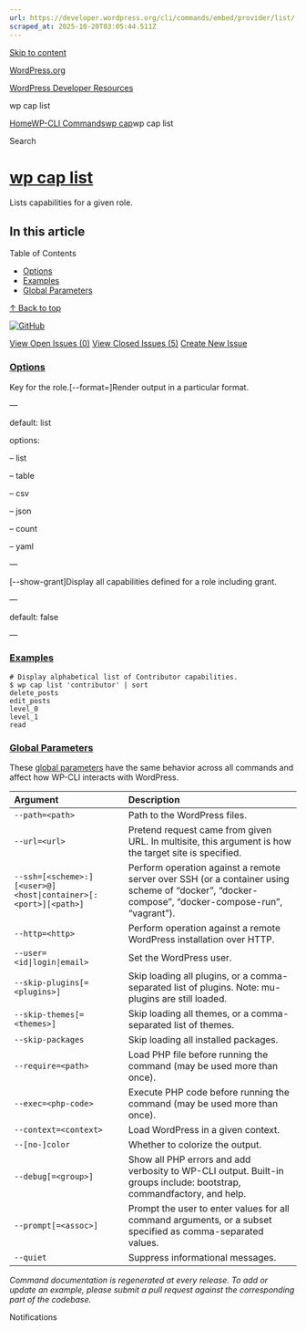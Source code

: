 ```yaml
---
url: https://developer.wordpress.org/cli/commands/embed/provider/list/
scraped_at: 2025-10-20T03:05:44.511Z
---
```


[Skip to content](https://developer.wordpress.org/cli/commands/cap/list/#wp--skip-link--target)

[WordPress.org](https://wordpress.org/)

[WordPress Developer Resources](https://developer.wordpress.org/)

wp cap list


[Home](https://developer.wordpress.org/)[WP-CLI Commands](https://developer.wordpress.org/cli/commands/)[wp cap](https://developer.wordpress.org/cli/commands/cap/)wp cap list

Search

# [wp cap list](https://developer.wordpress.org/cli/commands/cap/list/)

Lists capabilities for a given role.

## In this article

Table of Contents

- [Options](https://developer.wordpress.org/cli/commands/cap/list/#options)
- [Examples](https://developer.wordpress.org/cli/commands/cap/list/#examples)
- [Global Parameters](https://developer.wordpress.org/cli/commands/cap/list/#global-parameters)

[↑ Back to top](https://developer.wordpress.org/cli/commands/cap/list/#wp--skip-link--target)

[![GitHub](https://make.wordpress.org/cli/wp-content/plugins/wporg-cli/assets/images/github-mark.svg)](https://github.com/wp-cli/role-command)

[View Open Issues (0)](https://github.com/login?return_to=%2Fissues%3Fq%3Dlabel%3Acommand%3Acap-list+sort%3Aupdated-desc+org%3Awp-cli+is%3Aopen) [View Closed Issues (5)](https://github.com/login?return_to=%2Fissues%3Fq%3Dlabel%3Acommand%3Acap-list+sort%3Aupdated-desc+org%3Awp-cli+is%3Aclosed) [Create New Issue](https://github.com/wp-cli/role-command/issues/new)

### [Options](https://developer.wordpress.org/cli/commands/cap/list/\#options)

<role>Key for the role.\[--format=<format>\]Render output in a particular format.

—

default: list

options:

– list

– table

– csv

– json

– count

– yaml

—

\[--show-grant\]Display all capabilities defined for a role including grant.

—

default: false

—

### [Examples](https://developer.wordpress.org/cli/commands/cap/list/\#examples)

```
# Display alphabetical list of Contributor capabilities.
$ wp cap list 'contributor' | sort
delete_posts
edit_posts
level_0
level_1
read

```

### [Global Parameters](https://developer.wordpress.org/cli/commands/cap/list/\#global-parameters)

These [global parameters](https://make.wordpress.org/cli/handbook/config/) have the same behavior across all commands and affect how WP-CLI interacts with WordPress.

| **Argument** | **Description** |
| :-- | :-- |
| `--path=<path>` | Path to the WordPress files. |
| `--url=<url>` | Pretend request came from given URL. In multisite, this argument is how the target site is specified. |
| `--ssh=[<scheme>:][<user>@]<host\|container>[:<port>][<path>]` | Perform operation against a remote server over SSH (or a container using scheme of “docker”, “docker-compose”, “docker-compose-run”, “vagrant”). |
| `--http=<http>` | Perform operation against a remote WordPress installation over HTTP. |
| `--user=<id\|login\|email>` | Set the WordPress user. |
| `--skip-plugins[=<plugins>]` | Skip loading all plugins, or a comma-separated list of plugins. Note: mu-plugins are still loaded. |
| `--skip-themes[=<themes>]` | Skip loading all themes, or a comma-separated list of themes. |
| `--skip-packages` | Skip loading all installed packages. |
| `--require=<path>` | Load PHP file before running the command (may be used more than once). |
| `--exec=<php-code>` | Execute PHP code before running the command (may be used more than once). |
| `--context=<context>` | Load WordPress in a given context. |
| `--[no-]color` | Whether to colorize the output. |
| `--debug[=<group>]` | Show all PHP errors and add verbosity to WP-CLI output. Built-in groups include: bootstrap, commandfactory, and help. |
| `--prompt[=<assoc>]` | Prompt the user to enter values for all command arguments, or a subset specified as comma-separated values. |
| `--quiet` | Suppress informational messages. |

_Command documentation is regenerated at every release. To add or update an example, please submit a pull request against the corresponding part of the codebase._

Notifications